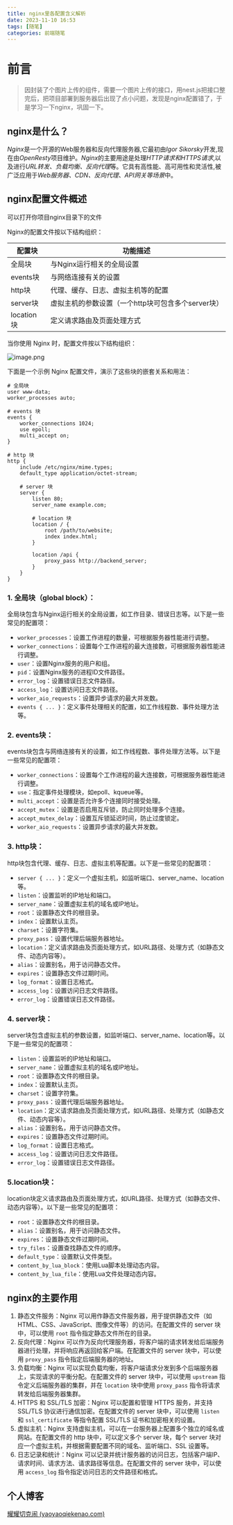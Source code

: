 ```yaml
---
title: nginx里各配置含义解析
date: 2023-11-10 16:53
tags: [随笔]
categories: 前端随笔
---
```

# 前言
> 因封装了个图片上传的组件，需要一个图片上传的接口，用nest.js把接口整完后，把项目部署到服务器后出现了点小问题，发现是nginx配置错了，于是学习一下nginx，巩固一下。

## nginx是什么？
*Nginx*是一个开源的Web服务器和反向代理服务器,它最初由*Igor Sikorsky*开发,现在由*OpenResty*项目维护。*Nginx*的主要用途是处理*HTTP请求和HTTPS请求*,以及进行*URL转发、负载均衡、反向代理*等。它具有高性能、高可用性和灵活性,被广泛应用于*Web服务器、CDN、反向代理、API网关等场景*中。

## nginx配置文件概述
可以打开你项目nginx目录下的文件

Nginx的配置文件按以下结构组织：

| 配置块     | 功能描述                                           |
| ---------- | -------------------------------------------------- |
| 全局块     | 与Nginx运行相关的全局设置                          |
| events块   | 与网络连接有关的设置                               |
| http块     | 代理、缓存、日志、虚拟主机等的配置                 |
| server块   | 虚拟主机的参数设置（一个http块可包含多个server块） |
| location块 | 定义请求路由及页面处理方式                         |
当你使用 Nginx 时，配置文件按以下结构组织：

![image.png](https://p6-juejin.byteimg.com/tos-cn-i-k3u1fbpfcp/4ccda87cb5054d28b9d6ce454d7e796a~tplv-k3u1fbpfcp-jj-mark:0:0:0:0:q75.image#?w=1012&h=1228&s=337326&e=png&b=d3f1fc)

下面是一个示例 Nginx 配置文件，演示了这些块的嵌套关系和用法：

```
# 全局块
user www-data;
worker_processes auto;

# events 块
events {
    worker_connections 1024;
    use epoll;
    multi_accept on;
}

# http 块
http {
    include /etc/nginx/mime.types;
    default_type application/octet-stream;

    # server 块
    server {
        listen 80;
        server_name example.com;

        # location 块
        location / {
            root /path/to/website;
            index index.html;
        }
        
        location /api {
            proxy_pass http://backend_server;
        }
    }
}
```

### 1.  全局块（global block）：

全局块包含与Nginx运行相关的全局设置，如工作目录、错误日志等。以下是一些常见的配置项：

-   `worker_processes`：设置工作进程的数量，可根据服务器性能进行调整。
-   `worker_connections`：设置每个工作进程的最大连接数，可根据服务器性能进行调整。
-   `user`：设置Nginx服务的用户和组。
-   `pid`：设置Nginx服务的进程ID文件路径。
-   `error_log`：设置错误日志文件路径。
-   `access_log`：设置访问日志文件路径。
-   `worker_aio_requests`：设置异步请求的最大并发数。
-   `events { ... }`：定义事件处理相关的配置，如工作线程数、事件处理方法等。

### 2.  events块：

events块包含与网络连接有关的设置，如工作线程数、事件处理方法等。以下是一些常见的配置项：

-   `worker_connections`：设置每个工作进程的最大连接数，可根据服务器性能进行调整。
-   `use`：指定事件处理模块，如epoll、kqueue等。
-   `multi_accept`：设置是否允许多个连接同时接受处理。
-   `accept_mutex`：设置是否启用互斥锁，防止同时处理多个连接。
-   `accept_mutex_delay`：设置互斥锁延迟时间，防止过度锁定。
-   `worker_aio_requests`：设置异步请求的最大并发数。

### 3.  http块：

http块包含代理、缓存、日志、虚拟主机等配置。以下是一些常见的配置项：

-   `server { ... }`：定义一个虚拟主机，如监听端口、server_name、location等。
-   `listen`：设置监听的IP地址和端口。
-   `server_name`：设置虚拟主机的域名或IP地址。
-   `root`：设置静态文件的根目录。
-   `index`：设置默认主页。
-   `charset`：设置字符集。
-   `proxy_pass`：设置代理后端服务器地址。
-   `location`：定义请求路由及页面处理方式，如URL路径、处理方式（如静态文件、动态内容等）。
-   `alias`：设置别名，用于访问静态文件。
-   `expires`：设置静态文件过期时间。
-   `log_format`：设置日志格式。
-   `access_log`：设置访问日志文件路径。
-   `error_log`：设置错误日志文件路径。

### 4.  server块：

server块包含虚拟主机的参数设置，如监听端口、server_name、location等。以下是一些常见的配置项：

-   `listen`：设置监听的IP地址和端口。
-   `server_name`：设置虚拟主机的域名或IP地址。
-   `root`：设置静态文件的根目录。
-   `index`：设置默认主页。
-   `charset`：设置字符集。
-   `proxy_pass`：设置代理后端服务器地址。
-   `location`：定义请求路由及页面处理方式，如URL路径、处理方式（如静态文件、动态内容等）。
-   `alias`：设置别名，用于访问静态文件。
-   `expires`：设置静态文件过期时间。
-   `log_format`：设置日志格式。
-   `access_log`：设置访问日志文件路径。
-   `error_log`：设置错误日志文件路径。

### 5.location块：

location块定义请求路由及页面处理方式，如URL路径、处理方式（如静态文件、动态内容等）。以下是一些常见的配置项：

-   `root`：设置静态文件的根目录。
-   `alias`：设置别名，用于访问静态文件。
-   `expires`：设置静态文件过期时间。
-   `try_files`：设置查找静态文件的顺序。
-   `default_type`：设置默认文件类型。
-   `content_by_lua_block`：使用Lua脚本处理动态内容。
-   `content_by_lua_file`：使用Lua文件处理动态内容。

## nginx的主要作用
1.  静态文件服务：Nginx 可以用作静态文件服务器，用于提供静态文件（如 HTML、CSS、JavaScript、图像文件等）的访问。在配置文件的 server 块中，可以使用 `root` 指令指定静态文件所在的目录。
1.  反向代理：Nginx 可以作为反向代理服务器，将客户端的请求转发给后端服务器进行处理，并将响应再返回给客户端。在配置文件的 server 块中，可以使用 `proxy_pass` 指令指定后端服务器的地址。
1.  负载均衡：Nginx 可以实现负载均衡，将客户端请求分发到多个后端服务器上，实现请求的平衡分配。在配置文件的 server 块中，可以使用 `upstream` 指令定义后端服务器的集群，并在 `location` 块中使用 `proxy_pass` 指令将请求转发给后端服务器集群。
1.  HTTPS 和 SSL/TLS 加密：Nginx 可以配置和管理 HTTPS 服务，并支持 SSL/TLS 协议进行通信加密。在配置文件的 server 块中，可以使用 `listen` 和 `ssl_certificate` 等指令配置 SSL/TLS 证书和加密相关的设置。
1.  虚拟主机：Nginx 支持虚拟主机，可以在一台服务器上配置多个独立的域名或网站。在配置文件的 http 块中，可以定义多个 server 块，每个 server 块对应一个虚拟主机，并根据需要配置不同的域名、监听端口、SSL 设置等。
1.  日志记录和统计：Nginx 可以记录并统计服务器的访问日志，包括客户端IP、请求时间、请求方法、请求路径等信息。在配置文件的 server 块中，可以使用 `access_log` 指令指定访问日志的文件路径和格式。

## 个人博客
[耀耀切克闹 (yaoyaoqiekenao.com)](https://yaoyaoqiekenao.com/)